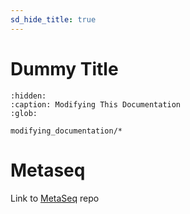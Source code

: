 ```yaml
---
sd_hide_title: true
---
```


# Dummy Title

```{toctree}
:hidden:
:caption: Modifying This Documentation
:glob:

modifying_documentation/*
```

# Metaseq

Link to <a href="https://github.com/facebookresearch/metaseq" target="_blank">MetaSeq</a> repo
